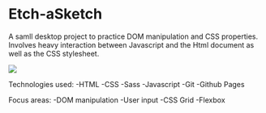 # Etch-aSketch
A samll desktop project to practice DOM manipulation and CSS properties. Involves heavy interaction between Javascript and the Html document as well as the CSS stylesheet.

<img src="https://i.imgflip.com/458caq.gif">


Technologies used:
-HTML
-CSS
-Sass
-Javascript
-Git
-Github Pages

Focus areas:
-DOM manipulation
-User input
-CSS Grid
-Flexbox
